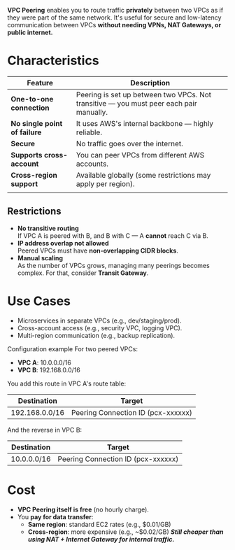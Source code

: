 **VPC Peering** enables you to route traffic **privately** between two VPCs as if they were part of the same network. It's useful for secure and low-latency communication between VPCs **without needing VPNs, NAT Gateways, or public internet.**

# Characteristics
| Feature                        | Description                                                                            |
| ------------------------------ | -------------------------------------------------------------------------------------- |
| **One-to-one connection**      | Peering is set up between two VPCs. Not transitive — you must peer each pair manually. |
| **No single point of failure** | It uses AWS's internal backbone — highly reliable.                                     |
| **Secure**                     | No traffic goes over the internet.                                                     |
| **Supports cross-account**     | You can peer VPCs from different AWS accounts.                                         |
| **Cross-region support**       | Available globally (some restrictions may apply per region).                           |
|                                |                                                                                        |
## Restrictions
- **No transitive routing**  
    If VPC A is peered with B, and B with C — A **cannot** reach C via B.
- **IP address overlap not allowed**  
    Peered VPCs must have **non-overlapping CIDR blocks**.
- **Manual scaling**  
    As the number of VPCs grows, managing many peerings becomes complex. For that, consider **Transit Gateway**.
# Use Cases
- Microservices in separate VPCs (e.g., dev/staging/prod).
- Cross-account access (e.g., security VPC, logging VPC).
- Multi-region communication (e.g., backup replication).

Configuration example
For two peered VPCs:
- **VPC A**: 10.0.0.0/16
- **VPC B**: 192.168.0.0/16

You add this route in VPC A's route table:

|Destination|Target|
|---|---|
|192.168.0.0/16|Peering Connection ID (pcx-xxxxxx)|

And the reverse in VPC B:

|Destination|Target|
|---|---|
|10.0.0.0/16|Peering Connection ID (pcx-xxxxxx)|
# Cost
- **VPC Peering itself is free** (no hourly charge).
- You **pay for data transfer**:
    - **Same region**: standard EC2 rates (e.g., $0.01/GB)
    - **Cross-region**: more expensive (e.g., ~$0.02/GB)
***Still cheaper than using NAT + Internet Gateway for internal traffic.***